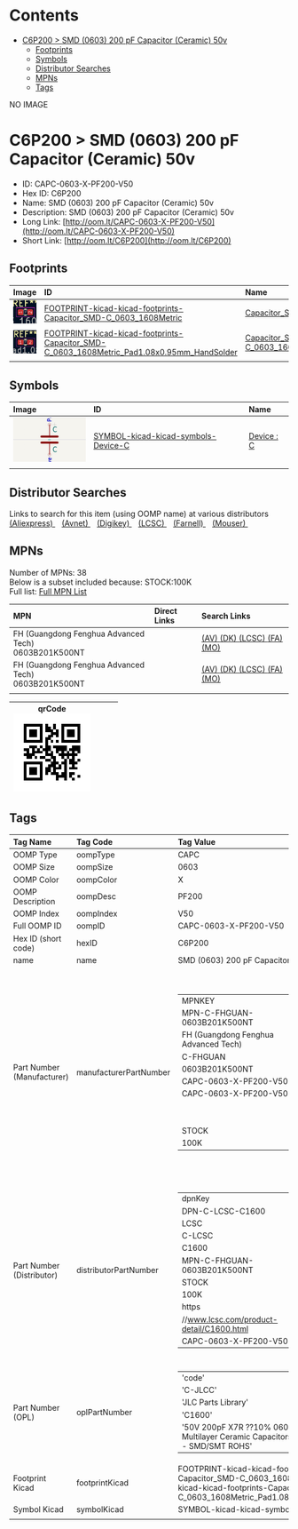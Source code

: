 



Contents
========

* [C6P200 > SMD (0603) 200 pF Capacitor (Ceramic) 50v](#c6p200--smd-0603-200-pf-capacitor-ceramic-50v)
	* [Footprints](#footprints)
	* [Symbols](#symbols)
	* [Distributor Searches](#distributor-searches)
	* [MPNs](#mpns)
	* [Tags](#tags)
  
NO IMAGE  
# C6P200 > SMD (0603) 200 pF Capacitor (Ceramic) 50v

- ID: CAPC-0603-X-PF200-V50
- Hex ID: C6P200
- Name: SMD (0603) 200 pF Capacitor (Ceramic) 50v
- Description: SMD (0603) 200 pF Capacitor (Ceramic) 50v
- Long Link: [http://oom.lt/CAPC-0603-X-PF200-V50](http://oom.lt/CAPC-0603-X-PF200-V50)
- Short Link: [http://oom.lt/C6P200](http://oom.lt/C6P200)

## Footprints
  

|Image|ID|Name|
| :--- | :--- | :--- |
|[![](https://raw.githubusercontent.com/oomlout/oomlout_OOMP_eda_V2/main/FOOTPRINT/kicad/kicad-footprints/Capacitor_SMD/C_0603_1608Metric/image_140.png)](https://github.com/oomlout/oomlout_OOMP_eda_V2/tree/main/FOOTPRINT/kicad/kicad-footprints/Capacitor_SMD/C_0603_1608Metric/)|[FOOTPRINT-kicad-kicad-footprints-Capacitor_SMD-C_0603_1608Metric](https://github.com/oomlout/oomlout_OOMP_eda_V2/tree/main/FOOTPRINT/kicad/kicad-footprints/Capacitor_SMD/C_0603_1608Metric/)|[Capacitor_SMD : C_0603_1608Metric](https://github.com/oomlout/oomlout_OOMP_eda_V2/tree/main/FOOTPRINT/kicad/kicad-footprints/Capacitor_SMD/C_0603_1608Metric/)|
|[![](https://raw.githubusercontent.com/oomlout/oomlout_OOMP_eda_V2/main/FOOTPRINT/kicad/kicad-footprints/Capacitor_SMD/C_0603_1608Metric_Pad1.08x0.95mm_HandSolder/image_140.png)](https://github.com/oomlout/oomlout_OOMP_eda_V2/tree/main/FOOTPRINT/kicad/kicad-footprints/Capacitor_SMD/C_0603_1608Metric_Pad1.08x0.95mm_HandSolder/)|[FOOTPRINT-kicad-kicad-footprints-Capacitor_SMD-C_0603_1608Metric_Pad1.08x0.95mm_HandSolder](https://github.com/oomlout/oomlout_OOMP_eda_V2/tree/main/FOOTPRINT/kicad/kicad-footprints/Capacitor_SMD/C_0603_1608Metric_Pad1.08x0.95mm_HandSolder/)|[Capacitor_SMD : C_0603_1608Metric_Pad1.08x0.95mm_HandSolder](https://github.com/oomlout/oomlout_OOMP_eda_V2/tree/main/FOOTPRINT/kicad/kicad-footprints/Capacitor_SMD/C_0603_1608Metric_Pad1.08x0.95mm_HandSolder/)|
||||

## Symbols
  

|Image|ID|Name|
| :--- | :--- | :--- |
|[![](https://raw.githubusercontent.com/oomlout/oomlout_OOMP_eda_V2/main/SYMBOL/kicad/kicad-symbols/Device/C/image_140.png)](https://github.com/oomlout/oomlout_OOMP_eda_V2/tree/main/SYMBOL/kicad/kicad-symbols/Device/C/)|[SYMBOL-kicad-kicad-symbols-Device-C](https://github.com/oomlout/oomlout_OOMP_eda_V2/tree/main/SYMBOL/kicad/kicad-symbols/Device/C/)|[Device : C](https://github.com/oomlout/oomlout_OOMP_eda_V2/tree/main/SYMBOL/kicad/kicad-symbols/Device/C/)|
||||

## Distributor Searches
  
Links to search for this item (using OOMP name) at various distributors  
[(Aliexpress) ](https://www.aliexpress.com/wholesale?SearchText=1117SMD+0603+200+pF+Capacitor+Ceramic+50v)&nbsp;&nbsp;&nbsp;[(Avnet) ](https://www.avnet.com/shop/us/search/SMD+0603+200+pF+Capacitor+Ceramic+50v)&nbsp;&nbsp;&nbsp;[(Digikey) ](https://www.digikey.co.uk/en/products/result?s=SMD+0603+200+pF+Capacitor+Ceramic+50v)&nbsp;&nbsp;&nbsp;[(LCSC) ](https://www.lcsc.com/search?q=SMD+0603+200+pF+Capacitor+Ceramic+50v)&nbsp;&nbsp;&nbsp;[(Farnell) ](https://uk.farnell.com/search?st=SMD+0603+200+pF+Capacitor+Ceramic+50v)&nbsp;&nbsp;&nbsp;[(Mouser) ](https://www.mouser.com/c/?q=SMD+0603+200+pF+Capacitor+Ceramic+50v)&nbsp;&nbsp;&nbsp;
## MPNs
  
Number of MPNs: 38<br>Below is a subset included because: STOCK:100K <br>Full list: [Full MPN List](MPNLIST.md)  

|MPN|Direct Links|Search Links|
| :--- | :--- | :--- |
|FH (Guangdong Fenghua Advanced Tech)<br>0603B201K500NT||[(AV) ](https://www.avnet.com/shop/us/search/0603B201K500NT)[(DK) ](https://www.digikey.co.uk/products/en?keywords=0603B201K500NT)[(LCSC) ](https://www.lcsc.com/search?q=0603B201K500NT)[(FA) ](https://uk.farnell.com/search?st=0603B201K500NT)[(MO) ](https://www.mouser.com/c/?q=0603B201K500NT)|
|FH (Guangdong Fenghua Advanced Tech)<br>0603B201K500NT||[(AV) ](https://www.avnet.com/shop/us/search/0603B201K500NT)[(DK) ](https://www.digikey.co.uk/products/en?keywords=0603B201K500NT)[(LCSC) ](https://www.lcsc.com/search?q=0603B201K500NT)[(FA) ](https://uk.farnell.com/search?st=0603B201K500NT)[(MO) ](https://www.mouser.com/c/?q=0603B201K500NT)|
||||
  

|qrCode<br>[![](https://raw.githubusercontent.com/oomlout/oomlout_OOMP_parts_V2/main/CAPC/0603/X/PF200/V50/qrCode_140.png)](https://github.com/oomlout/oomlout_OOMP_parts_V2/tree/main/CAPC/0603/X/PF200/V50/qrCode.png)||||
| :---: | :---: | :---: | :---: |

## Tags
  

|Tag Name|Tag Code|Tag Value|
| :--- | :--- | :--- |
|OOMP Type|oompType|CAPC|
|OOMP Size|oompSize|0603|
|OOMP Color|oompColor|X|
|OOMP Description|oompDesc|PF200|
|OOMP Index|oompIndex|V50|
|Full OOMP ID|oompID|CAPC-0603-X-PF200-V50|
|Hex ID (short code)|hexID|C6P200|
|name|name|SMD (0603) 200 pF Capacitor (Ceramic) 50v|
|Part Number (Manufacturer)|manufacturerPartNumber|<table><tr><td>MPNKEY</td></tr><tr><td> MPN-C-FHGUAN-0603B201K500NT</td><td> MANUFACTURER</td></tr><tr><td> FH (Guangdong Fenghua Advanced Tech)</td><td> MANUCODE</td></tr><tr><td> C-FHGUAN</td><td> MPN</td></tr><tr><td> 0603B201K500NT</td><td> OOMPIDPARTIAL</td></tr><tr><td> CAPC-0603-X-PF200-V50</td><td> OOMPID</td></tr><tr><td> CAPC-0603-X-PF200-V50</td><td> LINK</td></tr><tr><td> </td><td> DESCRIPTION</td></tr><tr><td> </td><td> TAGS</td></tr><tr><td> STOCK</td></tr><tr><td>100K</td></tr></table></td><td> <table><tr><td>MPNKEY</td></tr><tr><td> MPN-C-FHGUAN-0603CG201J500NT</td><td> MANUFACTURER</td></tr><tr><td> FH (Guangdong Fenghua Advanced Tech)</td><td> MANUCODE</td></tr><tr><td> C-FHGUAN</td><td> MPN</td></tr><tr><td> 0603CG201J500NT</td><td> OOMPIDPARTIAL</td></tr><tr><td> CAPC-0603-X-PF200-V50</td><td> OOMPID</td></tr><tr><td> CAPC-0603-X-PF200-V50</td><td> LINK</td></tr><tr><td> </td><td> DESCRIPTION</td></tr><tr><td> </td><td> TAGS</td></tr><tr><td> STOCK</td></tr><tr><td>1K</td></tr></table></td><td> <table><tr><td>MPNKEY</td></tr><tr><td> MPN-C-MURATA-GRM1885C1H201JA01D</td><td> MANUFACTURER</td></tr><tr><td> Murata Electronics</td><td> MANUCODE</td></tr><tr><td> C-MURATA</td><td> MPN</td></tr><tr><td> GRM1885C1H201JA01D</td><td> OOMPIDPARTIAL</td></tr><tr><td> CAPC-0603-X-PF200-V50</td><td> OOMPID</td></tr><tr><td> CAPC-0603-X-PF200-V50</td><td> LINK</td></tr><tr><td> </td><td> DESCRIPTION</td></tr><tr><td> </td><td> TAGS</td></tr><tr><td> </td></tr></table></td><td> <table><tr><td>MPNKEY</td></tr><tr><td> MPN-C-SAMSUN-CL10B201KB8NNNC</td><td> MANUFACTURER</td></tr><tr><td> Samsung Electro-Mechanics</td><td> MANUCODE</td></tr><tr><td> C-SAMSUN</td><td> MPN</td></tr><tr><td> CL10B201KB8NNNC</td><td> OOMPIDPARTIAL</td></tr><tr><td> CAPC-0603-X-PF200-V50</td><td> OOMPID</td></tr><tr><td> CAPC-0603-X-PF200-V50</td><td> LINK</td></tr><tr><td> </td><td> DESCRIPTION</td></tr><tr><td> </td><td> TAGS</td></tr><tr><td> STOCK</td></tr><tr><td>1K</td></tr></table></td><td> <table><tr><td>MPNKEY</td></tr><tr><td> MPN-C-YAGEO-CC0603KRX7R9BB201</td><td> MANUFACTURER</td></tr><tr><td> YAGEO</td><td> MANUCODE</td></tr><tr><td> C-YAGEO</td><td> MPN</td></tr><tr><td> CC0603KRX7R9BB201</td><td> OOMPIDPARTIAL</td></tr><tr><td> CAPC-0603-X-PF200-V50</td><td> OOMPID</td></tr><tr><td> CAPC-0603-X-PF200-V50</td><td> LINK</td></tr><tr><td> </td><td> DESCRIPTION</td></tr><tr><td> </td><td> TAGS</td></tr><tr><td> STOCK</td></tr><tr><td>1K</td></tr></table></td><td> <table><tr><td>MPNKEY</td></tr><tr><td> MPN-C-YAGEO-CC0603JRNPO9BN201</td><td> MANUFACTURER</td></tr><tr><td> YAGEO</td><td> MANUCODE</td></tr><tr><td> C-YAGEO</td><td> MPN</td></tr><tr><td> CC0603JRNPO9BN201</td><td> OOMPIDPARTIAL</td></tr><tr><td> CAPC-0603-X-PF200-V50</td><td> OOMPID</td></tr><tr><td> CAPC-0603-X-PF200-V50</td><td> LINK</td></tr><tr><td> </td><td> DESCRIPTION</td></tr><tr><td> </td><td> TAGS</td></tr><tr><td> STOCK</td></tr><tr><td>1K</td></tr></table></td><td> <table><tr><td>MPNKEY</td></tr><tr><td> MPN-C-SAMSUN-CL10C201JB8NNNC</td><td> MANUFACTURER</td></tr><tr><td> Samsung Electro-Mechanics</td><td> MANUCODE</td></tr><tr><td> C-SAMSUN</td><td> MPN</td></tr><tr><td> CL10C201JB8NNNC</td><td> OOMPIDPARTIAL</td></tr><tr><td> CAPC-0603-X-PF200-V50</td><td> OOMPID</td></tr><tr><td> CAPC-0603-X-PF200-V50</td><td> LINK</td></tr><tr><td> </td><td> DESCRIPTION</td></tr><tr><td> </td><td> TAGS</td></tr><tr><td> </td></tr></table></td><td> <table><tr><td>MPNKEY</td></tr><tr><td> MPN-C-MURATA-GCM1885C1H201JA16D</td><td> MANUFACTURER</td></tr><tr><td> Murata Electronics</td><td> MANUCODE</td></tr><tr><td> C-MURATA</td><td> MPN</td></tr><tr><td> GCM1885C1H201JA16D</td><td> OOMPIDPARTIAL</td></tr><tr><td> CAPC-0603-X-PF200-V50</td><td> OOMPID</td></tr><tr><td> CAPC-0603-X-PF200-V50</td><td> LINK</td></tr><tr><td> </td><td> DESCRIPTION</td></tr><tr><td> </td><td> TAGS</td></tr><tr><td> </td></tr></table></td><td> <table><tr><td>MPNKEY</td></tr><tr><td> MPN-C-WALSIN-0603B201K500CT</td><td> MANUFACTURER</td></tr><tr><td> Walsin Tech Corp</td><td> MANUCODE</td></tr><tr><td> C-WALSIN</td><td> MPN</td></tr><tr><td> 0603B201K500CT</td><td> OOMPIDPARTIAL</td></tr><tr><td> CAPC-0603-X-PF200-V50</td><td> OOMPID</td></tr><tr><td> CAPC-0603-X-PF200-V50</td><td> LINK</td></tr><tr><td> </td><td> DESCRIPTION</td></tr><tr><td> </td><td> TAGS</td></tr><tr><td> STOCK</td></tr><tr><td>1K</td></tr></table></td><td> <table><tr><td>MPNKEY</td></tr><tr><td> MPN-C-CCTC-TCC0603X7R201K500CT</td><td> MANUFACTURER</td></tr><tr><td> CCTC</td><td> MANUCODE</td></tr><tr><td> C-CCTC</td><td> MPN</td></tr><tr><td> TCC0603X7R201K500CT</td><td> OOMPIDPARTIAL</td></tr><tr><td> CAPC-0603-X-PF200-V50</td><td> OOMPID</td></tr><tr><td> CAPC-0603-X-PF200-V50</td><td> LINK</td></tr><tr><td> </td><td> DESCRIPTION</td></tr><tr><td> </td><td> TAGS</td></tr><tr><td> STOCK</td></tr><tr><td>1K</td></tr></table></td><td> <table><tr><td>MPNKEY</td></tr><tr><td> MPN-C-MURATA-GRM1882C1H201JA01D</td><td> MANUFACTURER</td></tr><tr><td> Murata Electronics</td><td> MANUCODE</td></tr><tr><td> C-MURATA</td><td> MPN</td></tr><tr><td> GRM1882C1H201JA01D</td><td> OOMPIDPARTIAL</td></tr><tr><td> CAPC-0603-X-PF200-V50</td><td> OOMPID</td></tr><tr><td> CAPC-0603-X-PF200-V50</td><td> LINK</td></tr><tr><td> </td><td> DESCRIPTION</td></tr><tr><td> </td><td> TAGS</td></tr><tr><td> STOCK</td></tr><tr><td>10K</td></tr></table></td><td> <table><tr><td>MPNKEY</td></tr><tr><td> MPN-C-WALSIN-0603N201J500CT</td><td> MANUFACTURER</td></tr><tr><td> Walsin Tech Corp</td><td> MANUCODE</td></tr><tr><td> C-WALSIN</td><td> MPN</td></tr><tr><td> 0603N201J500CT</td><td> OOMPIDPARTIAL</td></tr><tr><td> CAPC-0603-X-PF200-V50</td><td> OOMPID</td></tr><tr><td> CAPC-0603-X-PF200-V50</td><td> LINK</td></tr><tr><td> </td><td> DESCRIPTION</td></tr><tr><td> </td><td> TAGS</td></tr><tr><td> STOCK</td></tr><tr><td>1K</td></tr></table></td><td> <table><tr><td>MPNKEY</td></tr><tr><td> MPN-C-YAGEO-CC0603GRNPO9BN201</td><td> MANUFACTURER</td></tr><tr><td> YAGEO</td><td> MANUCODE</td></tr><tr><td> C-YAGEO</td><td> MPN</td></tr><tr><td> CC0603GRNPO9BN201</td><td> OOMPIDPARTIAL</td></tr><tr><td> CAPC-0603-X-PF200-V50</td><td> OOMPID</td></tr><tr><td> CAPC-0603-X-PF200-V50</td><td> LINK</td></tr><tr><td> </td><td> DESCRIPTION</td></tr><tr><td> </td><td> TAGS</td></tr><tr><td> STOCK</td></tr><tr><td>1K</td></tr></table></td><td> <table><tr><td>MPNKEY</td></tr><tr><td> MPN-C-YAGEO-CC0603FRNPO9BN201</td><td> MANUFACTURER</td></tr><tr><td> YAGEO</td><td> MANUCODE</td></tr><tr><td> C-YAGEO</td><td> MPN</td></tr><tr><td> CC0603FRNPO9BN201</td><td> OOMPIDPARTIAL</td></tr><tr><td> CAPC-0603-X-PF200-V50</td><td> OOMPID</td></tr><tr><td> CAPC-0603-X-PF200-V50</td><td> LINK</td></tr><tr><td> </td><td> DESCRIPTION</td></tr><tr><td> </td><td> TAGS</td></tr><tr><td> STOCK</td></tr><tr><td>1K</td></tr></table></td><td> <table><tr><td>MPNKEY</td></tr><tr><td> MPN-C-KNOWLE-0603Y0500201GQT</td><td> MANUFACTURER</td></tr><tr><td> Knowles</td><td> MANUCODE</td></tr><tr><td> C-KNOWLE</td><td> MPN</td></tr><tr><td> 0603Y0500201GQT</td><td> OOMPIDPARTIAL</td></tr><tr><td> CAPC-0603-X-PF200-V50</td><td> OOMPID</td></tr><tr><td> CAPC-0603-X-PF200-V50</td><td> LINK</td></tr><tr><td> </td><td> DESCRIPTION</td></tr><tr><td> </td><td> TAGS</td></tr><tr><td> </td></tr></table></td><td> <table><tr><td>MPNKEY</td></tr><tr><td> MPN-C-VISHAY-VJ0603D201FXAAR</td><td> MANUFACTURER</td></tr><tr><td> Vishay Intertech</td><td> MANUCODE</td></tr><tr><td> C-VISHAY</td><td> MPN</td></tr><tr><td> VJ0603D201FXAAR</td><td> OOMPIDPARTIAL</td></tr><tr><td> CAPC-0603-X-PF200-V50</td><td> OOMPID</td></tr><tr><td> CAPC-0603-X-PF200-V50</td><td> LINK</td></tr><tr><td> </td><td> DESCRIPTION</td></tr><tr><td> </td><td> TAGS</td></tr><tr><td> </td></tr></table></td><td> <table><tr><td>MPNKEY</td></tr><tr><td> MPN-C-VISHAY-VJ0603D201FLAAT</td><td> MANUFACTURER</td></tr><tr><td> Vishay Intertech</td><td> MANUCODE</td></tr><tr><td> C-VISHAY</td><td> MPN</td></tr><tr><td> VJ0603D201FLAAT</td><td> OOMPIDPARTIAL</td></tr><tr><td> CAPC-0603-X-PF200-V50</td><td> OOMPID</td></tr><tr><td> CAPC-0603-X-PF200-V50</td><td> LINK</td></tr><tr><td> </td><td> DESCRIPTION</td></tr><tr><td> </td><td> TAGS</td></tr><tr><td> </td></tr></table></td><td> <table><tr><td>MPNKEY</td></tr><tr><td> MPN-C-VISHAY-VJ0603D201FLAAR</td><td> MANUFACTURER</td></tr><tr><td> Vishay Intertech</td><td> MANUCODE</td></tr><tr><td> C-VISHAY</td><td> MPN</td></tr><tr><td> VJ0603D201FLAAR</td><td> OOMPIDPARTIAL</td></tr><tr><td> CAPC-0603-X-PF200-V50</td><td> OOMPID</td></tr><tr><td> CAPC-0603-X-PF200-V50</td><td> LINK</td></tr><tr><td> </td><td> DESCRIPTION</td></tr><tr><td> </td><td> TAGS</td></tr><tr><td> </td></tr></table></td><td> <table><tr><td>MPNKEY</td></tr><tr><td> MPN-C-VISHAY-VJ0603D201FLAAJ</td><td> MANUFACTURER</td></tr><tr><td> Vishay Intertech</td><td> MANUCODE</td></tr><tr><td> C-VISHAY</td><td> MPN</td></tr><tr><td> VJ0603D201FLAAJ</td><td> OOMPIDPARTIAL</td></tr><tr><td> CAPC-0603-X-PF200-V50</td><td> OOMPID</td></tr><tr><td> CAPC-0603-X-PF200-V50</td><td> LINK</td></tr><tr><td> </td><td> DESCRIPTION</td></tr><tr><td> </td><td> TAGS</td></tr><tr><td> </td></tr></table></td><td> <table><tr><td>MPNKEY</td></tr><tr><td> MPN-C-FHGUAN-0603B201K500NT</td><td> MANUFACTURER</td></tr><tr><td> FH (Guangdong Fenghua Advanced Tech)</td><td> MANUCODE</td></tr><tr><td> C-FHGUAN</td><td> MPN</td></tr><tr><td> 0603B201K500NT</td><td> OOMPIDPARTIAL</td></tr><tr><td> CAPC-0603-X-PF200-V50</td><td> OOMPID</td></tr><tr><td> CAPC-0603-X-PF200-V50</td><td> LINK</td></tr><tr><td> </td><td> DESCRIPTION</td></tr><tr><td> </td><td> TAGS</td></tr><tr><td> STOCK</td></tr><tr><td>100K</td></tr></table></td><td> <table><tr><td>MPNKEY</td></tr><tr><td> MPN-C-FHGUAN-0603CG201J500NT</td><td> MANUFACTURER</td></tr><tr><td> FH (Guangdong Fenghua Advanced Tech)</td><td> MANUCODE</td></tr><tr><td> C-FHGUAN</td><td> MPN</td></tr><tr><td> 0603CG201J500NT</td><td> OOMPIDPARTIAL</td></tr><tr><td> CAPC-0603-X-PF200-V50</td><td> OOMPID</td></tr><tr><td> CAPC-0603-X-PF200-V50</td><td> LINK</td></tr><tr><td> </td><td> DESCRIPTION</td></tr><tr><td> </td><td> TAGS</td></tr><tr><td> STOCK</td></tr><tr><td>1K</td></tr></table></td><td> <table><tr><td>MPNKEY</td></tr><tr><td> MPN-C-MURATA-GRM1885C1H201JA01D</td><td> MANUFACTURER</td></tr><tr><td> Murata Electronics</td><td> MANUCODE</td></tr><tr><td> C-MURATA</td><td> MPN</td></tr><tr><td> GRM1885C1H201JA01D</td><td> OOMPIDPARTIAL</td></tr><tr><td> CAPC-0603-X-PF200-V50</td><td> OOMPID</td></tr><tr><td> CAPC-0603-X-PF200-V50</td><td> LINK</td></tr><tr><td> </td><td> DESCRIPTION</td></tr><tr><td> </td><td> TAGS</td></tr><tr><td> </td></tr></table></td><td> <table><tr><td>MPNKEY</td></tr><tr><td> MPN-C-SAMSUN-CL10B201KB8NNNC</td><td> MANUFACTURER</td></tr><tr><td> Samsung Electro-Mechanics</td><td> MANUCODE</td></tr><tr><td> C-SAMSUN</td><td> MPN</td></tr><tr><td> CL10B201KB8NNNC</td><td> OOMPIDPARTIAL</td></tr><tr><td> CAPC-0603-X-PF200-V50</td><td> OOMPID</td></tr><tr><td> CAPC-0603-X-PF200-V50</td><td> LINK</td></tr><tr><td> </td><td> DESCRIPTION</td></tr><tr><td> </td><td> TAGS</td></tr><tr><td> STOCK</td></tr><tr><td>1K</td></tr></table></td><td> <table><tr><td>MPNKEY</td></tr><tr><td> MPN-C-YAGEO-CC0603KRX7R9BB201</td><td> MANUFACTURER</td></tr><tr><td> YAGEO</td><td> MANUCODE</td></tr><tr><td> C-YAGEO</td><td> MPN</td></tr><tr><td> CC0603KRX7R9BB201</td><td> OOMPIDPARTIAL</td></tr><tr><td> CAPC-0603-X-PF200-V50</td><td> OOMPID</td></tr><tr><td> CAPC-0603-X-PF200-V50</td><td> LINK</td></tr><tr><td> </td><td> DESCRIPTION</td></tr><tr><td> </td><td> TAGS</td></tr><tr><td> STOCK</td></tr><tr><td>1K</td></tr></table></td><td> <table><tr><td>MPNKEY</td></tr><tr><td> MPN-C-YAGEO-CC0603JRNPO9BN201</td><td> MANUFACTURER</td></tr><tr><td> YAGEO</td><td> MANUCODE</td></tr><tr><td> C-YAGEO</td><td> MPN</td></tr><tr><td> CC0603JRNPO9BN201</td><td> OOMPIDPARTIAL</td></tr><tr><td> CAPC-0603-X-PF200-V50</td><td> OOMPID</td></tr><tr><td> CAPC-0603-X-PF200-V50</td><td> LINK</td></tr><tr><td> </td><td> DESCRIPTION</td></tr><tr><td> </td><td> TAGS</td></tr><tr><td> STOCK</td></tr><tr><td>1K</td></tr></table></td><td> <table><tr><td>MPNKEY</td></tr><tr><td> MPN-C-SAMSUN-CL10C201JB8NNNC</td><td> MANUFACTURER</td></tr><tr><td> Samsung Electro-Mechanics</td><td> MANUCODE</td></tr><tr><td> C-SAMSUN</td><td> MPN</td></tr><tr><td> CL10C201JB8NNNC</td><td> OOMPIDPARTIAL</td></tr><tr><td> CAPC-0603-X-PF200-V50</td><td> OOMPID</td></tr><tr><td> CAPC-0603-X-PF200-V50</td><td> LINK</td></tr><tr><td> </td><td> DESCRIPTION</td></tr><tr><td> </td><td> TAGS</td></tr><tr><td> </td></tr></table></td><td> <table><tr><td>MPNKEY</td></tr><tr><td> MPN-C-MURATA-GCM1885C1H201JA16D</td><td> MANUFACTURER</td></tr><tr><td> Murata Electronics</td><td> MANUCODE</td></tr><tr><td> C-MURATA</td><td> MPN</td></tr><tr><td> GCM1885C1H201JA16D</td><td> OOMPIDPARTIAL</td></tr><tr><td> CAPC-0603-X-PF200-V50</td><td> OOMPID</td></tr><tr><td> CAPC-0603-X-PF200-V50</td><td> LINK</td></tr><tr><td> </td><td> DESCRIPTION</td></tr><tr><td> </td><td> TAGS</td></tr><tr><td> </td></tr></table></td><td> <table><tr><td>MPNKEY</td></tr><tr><td> MPN-C-WALSIN-0603B201K500CT</td><td> MANUFACTURER</td></tr><tr><td> Walsin Tech Corp</td><td> MANUCODE</td></tr><tr><td> C-WALSIN</td><td> MPN</td></tr><tr><td> 0603B201K500CT</td><td> OOMPIDPARTIAL</td></tr><tr><td> CAPC-0603-X-PF200-V50</td><td> OOMPID</td></tr><tr><td> CAPC-0603-X-PF200-V50</td><td> LINK</td></tr><tr><td> </td><td> DESCRIPTION</td></tr><tr><td> </td><td> TAGS</td></tr><tr><td> STOCK</td></tr><tr><td>1K</td></tr></table></td><td> <table><tr><td>MPNKEY</td></tr><tr><td> MPN-C-CCTC-TCC0603X7R201K500CT</td><td> MANUFACTURER</td></tr><tr><td> CCTC</td><td> MANUCODE</td></tr><tr><td> C-CCTC</td><td> MPN</td></tr><tr><td> TCC0603X7R201K500CT</td><td> OOMPIDPARTIAL</td></tr><tr><td> CAPC-0603-X-PF200-V50</td><td> OOMPID</td></tr><tr><td> CAPC-0603-X-PF200-V50</td><td> LINK</td></tr><tr><td> </td><td> DESCRIPTION</td></tr><tr><td> </td><td> TAGS</td></tr><tr><td> STOCK</td></tr><tr><td>1K</td></tr></table></td><td> <table><tr><td>MPNKEY</td></tr><tr><td> MPN-C-MURATA-GRM1882C1H201JA01D</td><td> MANUFACTURER</td></tr><tr><td> Murata Electronics</td><td> MANUCODE</td></tr><tr><td> C-MURATA</td><td> MPN</td></tr><tr><td> GRM1882C1H201JA01D</td><td> OOMPIDPARTIAL</td></tr><tr><td> CAPC-0603-X-PF200-V50</td><td> OOMPID</td></tr><tr><td> CAPC-0603-X-PF200-V50</td><td> LINK</td></tr><tr><td> </td><td> DESCRIPTION</td></tr><tr><td> </td><td> TAGS</td></tr><tr><td> STOCK</td></tr><tr><td>10K</td></tr></table></td><td> <table><tr><td>MPNKEY</td></tr><tr><td> MPN-C-WALSIN-0603N201J500CT</td><td> MANUFACTURER</td></tr><tr><td> Walsin Tech Corp</td><td> MANUCODE</td></tr><tr><td> C-WALSIN</td><td> MPN</td></tr><tr><td> 0603N201J500CT</td><td> OOMPIDPARTIAL</td></tr><tr><td> CAPC-0603-X-PF200-V50</td><td> OOMPID</td></tr><tr><td> CAPC-0603-X-PF200-V50</td><td> LINK</td></tr><tr><td> </td><td> DESCRIPTION</td></tr><tr><td> </td><td> TAGS</td></tr><tr><td> STOCK</td></tr><tr><td>1K</td></tr></table></td><td> <table><tr><td>MPNKEY</td></tr><tr><td> MPN-C-YAGEO-CC0603GRNPO9BN201</td><td> MANUFACTURER</td></tr><tr><td> YAGEO</td><td> MANUCODE</td></tr><tr><td> C-YAGEO</td><td> MPN</td></tr><tr><td> CC0603GRNPO9BN201</td><td> OOMPIDPARTIAL</td></tr><tr><td> CAPC-0603-X-PF200-V50</td><td> OOMPID</td></tr><tr><td> CAPC-0603-X-PF200-V50</td><td> LINK</td></tr><tr><td> </td><td> DESCRIPTION</td></tr><tr><td> </td><td> TAGS</td></tr><tr><td> STOCK</td></tr><tr><td>1K</td></tr></table></td><td> <table><tr><td>MPNKEY</td></tr><tr><td> MPN-C-YAGEO-CC0603FRNPO9BN201</td><td> MANUFACTURER</td></tr><tr><td> YAGEO</td><td> MANUCODE</td></tr><tr><td> C-YAGEO</td><td> MPN</td></tr><tr><td> CC0603FRNPO9BN201</td><td> OOMPIDPARTIAL</td></tr><tr><td> CAPC-0603-X-PF200-V50</td><td> OOMPID</td></tr><tr><td> CAPC-0603-X-PF200-V50</td><td> LINK</td></tr><tr><td> </td><td> DESCRIPTION</td></tr><tr><td> </td><td> TAGS</td></tr><tr><td> STOCK</td></tr><tr><td>1K</td></tr></table></td><td> <table><tr><td>MPNKEY</td></tr><tr><td> MPN-C-KNOWLE-0603Y0500201GQT</td><td> MANUFACTURER</td></tr><tr><td> Knowles</td><td> MANUCODE</td></tr><tr><td> C-KNOWLE</td><td> MPN</td></tr><tr><td> 0603Y0500201GQT</td><td> OOMPIDPARTIAL</td></tr><tr><td> CAPC-0603-X-PF200-V50</td><td> OOMPID</td></tr><tr><td> CAPC-0603-X-PF200-V50</td><td> LINK</td></tr><tr><td> </td><td> DESCRIPTION</td></tr><tr><td> </td><td> TAGS</td></tr><tr><td> </td></tr></table></td><td> <table><tr><td>MPNKEY</td></tr><tr><td> MPN-C-VISHAY-VJ0603D201FXAAR</td><td> MANUFACTURER</td></tr><tr><td> Vishay Intertech</td><td> MANUCODE</td></tr><tr><td> C-VISHAY</td><td> MPN</td></tr><tr><td> VJ0603D201FXAAR</td><td> OOMPIDPARTIAL</td></tr><tr><td> CAPC-0603-X-PF200-V50</td><td> OOMPID</td></tr><tr><td> CAPC-0603-X-PF200-V50</td><td> LINK</td></tr><tr><td> </td><td> DESCRIPTION</td></tr><tr><td> </td><td> TAGS</td></tr><tr><td> </td></tr></table></td><td> <table><tr><td>MPNKEY</td></tr><tr><td> MPN-C-VISHAY-VJ0603D201FLAAT</td><td> MANUFACTURER</td></tr><tr><td> Vishay Intertech</td><td> MANUCODE</td></tr><tr><td> C-VISHAY</td><td> MPN</td></tr><tr><td> VJ0603D201FLAAT</td><td> OOMPIDPARTIAL</td></tr><tr><td> CAPC-0603-X-PF200-V50</td><td> OOMPID</td></tr><tr><td> CAPC-0603-X-PF200-V50</td><td> LINK</td></tr><tr><td> </td><td> DESCRIPTION</td></tr><tr><td> </td><td> TAGS</td></tr><tr><td> </td></tr></table></td><td> <table><tr><td>MPNKEY</td></tr><tr><td> MPN-C-VISHAY-VJ0603D201FLAAR</td><td> MANUFACTURER</td></tr><tr><td> Vishay Intertech</td><td> MANUCODE</td></tr><tr><td> C-VISHAY</td><td> MPN</td></tr><tr><td> VJ0603D201FLAAR</td><td> OOMPIDPARTIAL</td></tr><tr><td> CAPC-0603-X-PF200-V50</td><td> OOMPID</td></tr><tr><td> CAPC-0603-X-PF200-V50</td><td> LINK</td></tr><tr><td> </td><td> DESCRIPTION</td></tr><tr><td> </td><td> TAGS</td></tr><tr><td> </td></tr></table></td><td> <table><tr><td>MPNKEY</td></tr><tr><td> MPN-C-VISHAY-VJ0603D201FLAAJ</td><td> MANUFACTURER</td></tr><tr><td> Vishay Intertech</td><td> MANUCODE</td></tr><tr><td> C-VISHAY</td><td> MPN</td></tr><tr><td> VJ0603D201FLAAJ</td><td> OOMPIDPARTIAL</td></tr><tr><td> CAPC-0603-X-PF200-V50</td><td> OOMPID</td></tr><tr><td> CAPC-0603-X-PF200-V50</td><td> LINK</td></tr><tr><td> </td><td> DESCRIPTION</td></tr><tr><td> </td><td> TAGS</td></tr><tr><td> </td></tr></table>|
|Part Number (Distributor)|distributorPartNumber|<table><tr><td>dpnKey</td></tr><tr><td> DPN-C-LCSC-C1600</td><td> DISTRIBUTOR</td></tr><tr><td> LCSC</td><td> DISTRCODE</td></tr><tr><td> C-LCSC</td><td> DPN</td></tr><tr><td> C1600</td><td> MPN</td></tr><tr><td> MPN-C-FHGUAN-0603B201K500NT</td><td> TAGS</td></tr><tr><td> STOCK</td></tr><tr><td>100K</td><td> LINK</td></tr><tr><td> https</td></tr><tr><td>//www.lcsc.com/product-detail/C1600.html</td><td> OOMPID</td></tr><tr><td> CAPC-0603-X-PF200-V50</td></tr></table></td><td> <table><tr><td>dpnKey</td></tr><tr><td> DPN-C-LCSC-C1649</td><td> DISTRIBUTOR</td></tr><tr><td> LCSC</td><td> DISTRCODE</td></tr><tr><td> C-LCSC</td><td> DPN</td></tr><tr><td> C1649</td><td> MPN</td></tr><tr><td> MPN-C-FHGUAN-0603CG201J500NT</td><td> TAGS</td></tr><tr><td> STOCK</td></tr><tr><td>1K</td><td> LINK</td></tr><tr><td> https</td></tr><tr><td>//www.lcsc.com/product-detail/C1649.html</td><td> OOMPID</td></tr><tr><td> CAPC-0603-X-PF200-V50</td></tr></table></td><td> <table><tr><td>dpnKey</td></tr><tr><td> DPN-C-LCSC-C77390</td><td> DISTRIBUTOR</td></tr><tr><td> LCSC</td><td> DISTRCODE</td></tr><tr><td> C-LCSC</td><td> DPN</td></tr><tr><td> C77390</td><td> MPN</td></tr><tr><td> MPN-C-MURATA-GRM1885C1H201JA01D</td><td> TAGS</td></tr><tr><td> </td><td> LINK</td></tr><tr><td> https</td></tr><tr><td>//www.lcsc.com/product-detail/C77390.html</td><td> OOMPID</td></tr><tr><td> CAPC-0603-X-PF200-V50</td></tr></table></td><td> <table><tr><td>dpnKey</td></tr><tr><td> DPN-C-LCSC-C77394</td><td> DISTRIBUTOR</td></tr><tr><td> LCSC</td><td> DISTRCODE</td></tr><tr><td> C-LCSC</td><td> DPN</td></tr><tr><td> C77394</td><td> MPN</td></tr><tr><td> MPN-C-SAMSUN-CL10B201KB8NNNC</td><td> TAGS</td></tr><tr><td> STOCK</td></tr><tr><td>1K</td><td> LINK</td></tr><tr><td> https</td></tr><tr><td>//www.lcsc.com/product-detail/C77394.html</td><td> OOMPID</td></tr><tr><td> CAPC-0603-X-PF200-V50</td></tr></table></td><td> <table><tr><td>dpnKey</td></tr><tr><td> DPN-C-LCSC-C107080</td><td> DISTRIBUTOR</td></tr><tr><td> LCSC</td><td> DISTRCODE</td></tr><tr><td> C-LCSC</td><td> DPN</td></tr><tr><td> C107080</td><td> MPN</td></tr><tr><td> MPN-C-YAGEO-CC0603KRX7R9BB201</td><td> TAGS</td></tr><tr><td> STOCK</td></tr><tr><td>1K</td><td> LINK</td></tr><tr><td> https</td></tr><tr><td>//www.lcsc.com/product-detail/C107080.html</td><td> OOMPID</td></tr><tr><td> CAPC-0603-X-PF200-V50</td></tr></table></td><td> <table><tr><td>dpnKey</td></tr><tr><td> DPN-C-LCSC-C113796</td><td> DISTRIBUTOR</td></tr><tr><td> LCSC</td><td> DISTRCODE</td></tr><tr><td> C-LCSC</td><td> DPN</td></tr><tr><td> C113796</td><td> MPN</td></tr><tr><td> MPN-C-YAGEO-CC0603JRNPO9BN201</td><td> TAGS</td></tr><tr><td> STOCK</td></tr><tr><td>1K</td><td> LINK</td></tr><tr><td> https</td></tr><tr><td>//www.lcsc.com/product-detail/C113796.html</td><td> OOMPID</td></tr><tr><td> CAPC-0603-X-PF200-V50</td></tr></table></td><td> <table><tr><td>dpnKey</td></tr><tr><td> DPN-C-LCSC-C159794</td><td> DISTRIBUTOR</td></tr><tr><td> LCSC</td><td> DISTRCODE</td></tr><tr><td> C-LCSC</td><td> DPN</td></tr><tr><td> C159794</td><td> MPN</td></tr><tr><td> MPN-C-SAMSUN-CL10C201JB8NNNC</td><td> TAGS</td></tr><tr><td> </td><td> LINK</td></tr><tr><td> https</td></tr><tr><td>//www.lcsc.com/product-detail/C159794.html</td><td> OOMPID</td></tr><tr><td> CAPC-0603-X-PF200-V50</td></tr></table></td><td> <table><tr><td>dpnKey</td></tr><tr><td> DPN-C-LCSC-C185623</td><td> DISTRIBUTOR</td></tr><tr><td> LCSC</td><td> DISTRCODE</td></tr><tr><td> C-LCSC</td><td> DPN</td></tr><tr><td> C185623</td><td> MPN</td></tr><tr><td> MPN-C-MURATA-GCM1885C1H201JA16D</td><td> TAGS</td></tr><tr><td> </td><td> LINK</td></tr><tr><td> https</td></tr><tr><td>//www.lcsc.com/product-detail/C185623.html</td><td> OOMPID</td></tr><tr><td> CAPC-0603-X-PF200-V50</td></tr></table></td><td> <table><tr><td>dpnKey</td></tr><tr><td> DPN-C-LCSC-C302017</td><td> DISTRIBUTOR</td></tr><tr><td> LCSC</td><td> DISTRCODE</td></tr><tr><td> C-LCSC</td><td> DPN</td></tr><tr><td> C302017</td><td> MPN</td></tr><tr><td> MPN-C-WALSIN-0603B201K500CT</td><td> TAGS</td></tr><tr><td> STOCK</td></tr><tr><td>1K</td><td> LINK</td></tr><tr><td> https</td></tr><tr><td>//www.lcsc.com/product-detail/C302017.html</td><td> OOMPID</td></tr><tr><td> CAPC-0603-X-PF200-V50</td></tr></table></td><td> <table><tr><td>dpnKey</td></tr><tr><td> DPN-C-LCSC-C376817</td><td> DISTRIBUTOR</td></tr><tr><td> LCSC</td><td> DISTRCODE</td></tr><tr><td> C-LCSC</td><td> DPN</td></tr><tr><td> C376817</td><td> MPN</td></tr><tr><td> MPN-C-CCTC-TCC0603X7R201K500CT</td><td> TAGS</td></tr><tr><td> STOCK</td></tr><tr><td>1K</td><td> LINK</td></tr><tr><td> https</td></tr><tr><td>//www.lcsc.com/product-detail/C376817.html</td><td> OOMPID</td></tr><tr><td> CAPC-0603-X-PF200-V50</td></tr></table></td><td> <table><tr><td>dpnKey</td></tr><tr><td> DPN-C-LCSC-C415385</td><td> DISTRIBUTOR</td></tr><tr><td> LCSC</td><td> DISTRCODE</td></tr><tr><td> C-LCSC</td><td> DPN</td></tr><tr><td> C415385</td><td> MPN</td></tr><tr><td> MPN-C-MURATA-GRM1882C1H201JA01D</td><td> TAGS</td></tr><tr><td> STOCK</td></tr><tr><td>10K</td><td> LINK</td></tr><tr><td> https</td></tr><tr><td>//www.lcsc.com/product-detail/C415385.html</td><td> OOMPID</td></tr><tr><td> CAPC-0603-X-PF200-V50</td></tr></table></td><td> <table><tr><td>dpnKey</td></tr><tr><td> DPN-C-LCSC-C458897</td><td> DISTRIBUTOR</td></tr><tr><td> LCSC</td><td> DISTRCODE</td></tr><tr><td> C-LCSC</td><td> DPN</td></tr><tr><td> C458897</td><td> MPN</td></tr><tr><td> MPN-C-WALSIN-0603N201J500CT</td><td> TAGS</td></tr><tr><td> STOCK</td></tr><tr><td>1K</td><td> LINK</td></tr><tr><td> https</td></tr><tr><td>//www.lcsc.com/product-detail/C458897.html</td><td> OOMPID</td></tr><tr><td> CAPC-0603-X-PF200-V50</td></tr></table></td><td> <table><tr><td>dpnKey</td></tr><tr><td> DPN-C-LCSC-C519477</td><td> DISTRIBUTOR</td></tr><tr><td> LCSC</td><td> DISTRCODE</td></tr><tr><td> C-LCSC</td><td> DPN</td></tr><tr><td> C519477</td><td> MPN</td></tr><tr><td> MPN-C-YAGEO-CC0603GRNPO9BN201</td><td> TAGS</td></tr><tr><td> STOCK</td></tr><tr><td>1K</td><td> LINK</td></tr><tr><td> https</td></tr><tr><td>//www.lcsc.com/product-detail/C519477.html</td><td> OOMPID</td></tr><tr><td> CAPC-0603-X-PF200-V50</td></tr></table></td><td> <table><tr><td>dpnKey</td></tr><tr><td> DPN-C-LCSC-C519569</td><td> DISTRIBUTOR</td></tr><tr><td> LCSC</td><td> DISTRCODE</td></tr><tr><td> C-LCSC</td><td> DPN</td></tr><tr><td> C519569</td><td> MPN</td></tr><tr><td> MPN-C-YAGEO-CC0603FRNPO9BN201</td><td> TAGS</td></tr><tr><td> STOCK</td></tr><tr><td>1K</td><td> LINK</td></tr><tr><td> https</td></tr><tr><td>//www.lcsc.com/product-detail/C519569.html</td><td> OOMPID</td></tr><tr><td> CAPC-0603-X-PF200-V50</td></tr></table></td><td> <table><tr><td>dpnKey</td></tr><tr><td> DPN-C-LCSC-C2414548</td><td> DISTRIBUTOR</td></tr><tr><td> LCSC</td><td> DISTRCODE</td></tr><tr><td> C-LCSC</td><td> DPN</td></tr><tr><td> C2414548</td><td> MPN</td></tr><tr><td> MPN-C-KNOWLE-0603Y0500201GQT</td><td> TAGS</td></tr><tr><td> </td><td> LINK</td></tr><tr><td> https</td></tr><tr><td>//www.lcsc.com/product-detail/C2414548.html</td><td> OOMPID</td></tr><tr><td> CAPC-0603-X-PF200-V50</td></tr></table></td><td> <table><tr><td>dpnKey</td></tr><tr><td> DPN-C-LCSC-C2424719</td><td> DISTRIBUTOR</td></tr><tr><td> LCSC</td><td> DISTRCODE</td></tr><tr><td> C-LCSC</td><td> DPN</td></tr><tr><td> C2424719</td><td> MPN</td></tr><tr><td> MPN-C-VISHAY-VJ0603D201FXAAR</td><td> TAGS</td></tr><tr><td> </td><td> LINK</td></tr><tr><td> https</td></tr><tr><td>//www.lcsc.com/product-detail/C2424719.html</td><td> OOMPID</td></tr><tr><td> CAPC-0603-X-PF200-V50</td></tr></table></td><td> <table><tr><td>dpnKey</td></tr><tr><td> DPN-C-LCSC-C2424733</td><td> DISTRIBUTOR</td></tr><tr><td> LCSC</td><td> DISTRCODE</td></tr><tr><td> C-LCSC</td><td> DPN</td></tr><tr><td> C2424733</td><td> MPN</td></tr><tr><td> MPN-C-VISHAY-VJ0603D201FLAAT</td><td> TAGS</td></tr><tr><td> </td><td> LINK</td></tr><tr><td> https</td></tr><tr><td>//www.lcsc.com/product-detail/C2424733.html</td><td> OOMPID</td></tr><tr><td> CAPC-0603-X-PF200-V50</td></tr></table></td><td> <table><tr><td>dpnKey</td></tr><tr><td> DPN-C-LCSC-C2424765</td><td> DISTRIBUTOR</td></tr><tr><td> LCSC</td><td> DISTRCODE</td></tr><tr><td> C-LCSC</td><td> DPN</td></tr><tr><td> C2424765</td><td> MPN</td></tr><tr><td> MPN-C-VISHAY-VJ0603D201FLAAR</td><td> TAGS</td></tr><tr><td> </td><td> LINK</td></tr><tr><td> https</td></tr><tr><td>//www.lcsc.com/product-detail/C2424765.html</td><td> OOMPID</td></tr><tr><td> CAPC-0603-X-PF200-V50</td></tr></table></td><td> <table><tr><td>dpnKey</td></tr><tr><td> DPN-C-LCSC-C2424834</td><td> DISTRIBUTOR</td></tr><tr><td> LCSC</td><td> DISTRCODE</td></tr><tr><td> C-LCSC</td><td> DPN</td></tr><tr><td> C2424834</td><td> MPN</td></tr><tr><td> MPN-C-VISHAY-VJ0603D201FLAAJ</td><td> TAGS</td></tr><tr><td> </td><td> LINK</td></tr><tr><td> https</td></tr><tr><td>//www.lcsc.com/product-detail/C2424834.html</td><td> OOMPID</td></tr><tr><td> CAPC-0603-X-PF200-V50</td></tr></table>|
|Part Number (OPL)|oplPartNumber|<table><tr><td>'code'</td></tr><tr><td> 'C-JLCC'</td><td> 'name'</td></tr><tr><td> 'JLC Parts Library'</td><td> 'partID'</td></tr><tr><td> 'C1600'</td><td> 'partName'</td></tr><tr><td> '50V 200pF X7R ??10% 0603  Multilayer Ceramic Capacitors MLCC - SMD/SMT ROHS'</td></tr></table>|
|Footprint Kicad|footprintKicad|FOOTPRINT-kicad-kicad-footprints-Capacitor_SMD-C_0603_1608Metric, FOOTPRINT-kicad-kicad-footprints-Capacitor_SMD-C_0603_1608Metric_Pad1.08x0.95mm_HandSolder|
|Symbol Kicad|symbolKicad|SYMBOL-kicad-kicad-symbols-Device-C|
||||
